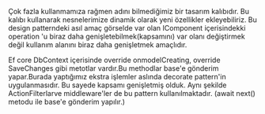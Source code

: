 Çok fazla kullanmamıza rağmen adını bilmediğimiz bir tasarım kalıbıdır.
Bu kalıbı kullanarak nesnelerimize dinamik olarak yeni özellikler ekleyebiliriz.
Bu design patterndeki asıl amaç görselde var olan IComponent içerisindekki operation 'u biraz daha genişletebilmek(kapsamını)
var olanı değiştirmek değil kullanım alanını biraz daha genişletmek amaçlıdır.

Ef core DbContext içerisinde override onmodelCreating, override SaveChanges gibi metotlar vardır.Bu methodlar base'e gönderim yapar.Burada yaptığımız ekstra işlemler aslında decorate pattern'in uygulanmasıdır.
Bu sayede kapsamı genişletmiş olduk.
Aynı şekilde ActionFilterlarve middleware'ler de bu pattern kullanılmaktadır. (await next() metodu ile base'e gönderim yapılır.)

